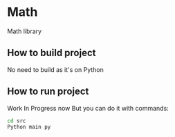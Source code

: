 # Math
Math library

## How to build project
No need to build as it's on Python

## How to run project
Work In Progress now
But you can do it with commands:
```bash
cd src
Python main py
```